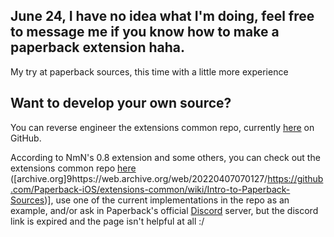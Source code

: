 ## June 24, I have no idea what I'm doing, feel free to message me if you know how to make a paperback extension haha. 

My try at paperback sources, this time with a little more experience

## Want to develop your own source?
You can reverse engineer the extensions common repo, currently [here](https://github.com/topics/paperback-source) on GitHub. 

According to NmN's 0.8 extension and some others, you can check out the extensions common repo [here](https://github.com/Paperback-iOS/extensions-common/wiki/Intro-to-Paperback-Sources) ([archive.org]9https://web.archive.org/web/20220407070127/https://github.com/Paperback-iOS/extensions-common/wiki/Intro-to-Paperback-Sources)], use one of the current implementations in the repo as an example, and/or ask in Paperback's official [Discord](https://discord.gg/Ny83JV3) server, but the discord link is expired and the page isn't helpful at all :/
